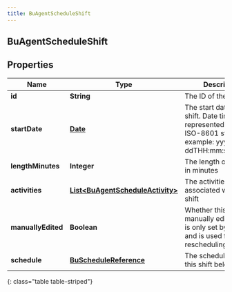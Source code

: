 ```yaml
---
title: BuAgentScheduleShift
---
```


## BuAgentScheduleShift

## Properties

| Name               | Type                                                                                       | Description                                                                                                           | Notes      |
| ------------------ | ------------------------------------------------------------------------------------------ | --------------------------------------------------------------------------------------------------------------------- | ---------- |
| **id**             | <!----><!---->**String**<!---->                                                            | The ID of the shift                                                                                                   | [optional] |
| **startDate**      | <!----><!---->[**Date**](Date.md)<!---->                                                   | The start date of this shift. Date time is represented as an ISO-8601 string. For example: yyyy-MM-ddTHH:mm:ss[.mmm]Z | [optional] |
| **lengthMinutes**  | <!----><!---->**Integer**<!---->                                                           | The length of this shift in minutes                                                                                   | [optional] |
| **activities**     | <!----><!---->[**List&lt;BuAgentScheduleActivity&gt;**](BuAgentScheduleActivity.md)<!----> | The activities associated with this shift                                                                             | [optional] |
| **manuallyEdited** | <!----><!---->**Boolean**<!---->                                                           | Whether this shift was manually edited. This is only set by clients and is used for rescheduling                      | [optional] |
| **schedule**       | <!----><!---->[**BuScheduleReference**](BuScheduleReference.md)<!---->                     | The schedule to which this shift belongs                                                                              | [optional] |

{: class="table table-striped"}
